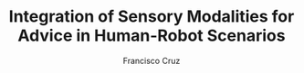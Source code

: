 ---
paperId: 15
author: Francisco Cruz
publicationauthor: Cruz, F. 
title: Integration of Sensory Modalities for Advice in Human-Robot Scenarios
pdf: Poster_Francisco_Cruz_1.pdf
poster: --
alt: --
type: Poster
topic: Robotics
link: --
conference: neurips
year: 2018
tags: neurips-2018
location: Montreal, Canada
---